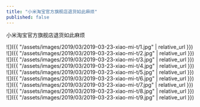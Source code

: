 ```yaml
---
title: "小米淘宝官方旗舰店退货如此麻烦"
published: false
---
```

小米淘宝官方旗舰店退货如此麻烦



![]({{ "/assets/images/2019/03/2019-03-23-xiao-mi-t/1.jpg" | relative_url }})
![]({{ "/assets/images/2019/03/2019-03-23-xiao-mi-t/2.jpg" | relative_url }})
![]({{ "/assets/images/2019/03/2019-03-23-xiao-mi-t/3.jpg" | relative_url }})
![]({{ "/assets/images/2019/03/2019-03-23-xiao-mi-t/4.jpg" | relative_url }})
![]({{ "/assets/images/2019/03/2019-03-23-xiao-mi-t/5.jpg" | relative_url }})
![]({{ "/assets/images/2019/03/2019-03-23-xiao-mi-t/6.jpg" | relative_url }})
![]({{ "/assets/images/2019/03/2019-03-23-xiao-mi-t/7.jpg" | relative_url }})
![]({{ "/assets/images/2019/03/2019-03-23-xiao-mi-t/8.jpg" | relative_url }})
![]({{ "/assets/images/2019/03/2019-03-23-xiao-mi-t/9.jpg" | relative_url }})
